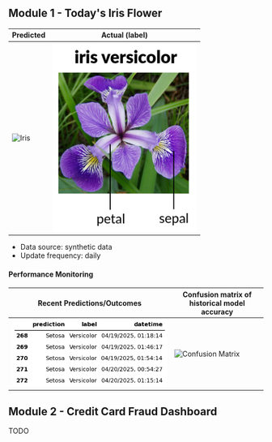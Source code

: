 
## Module 1 - Today's Iris Flower 

| Predicted | Actual (label)
|--------|------- 
| ![Iris](https://raw.githubusercontent.com/naziherrahel5/Software-Development-Technologies/refs/heads/main/assets/latest_iris.png) | ![Iris](https://raw.githubusercontent.com/naziherrahel5/Software-Development-Technologies/refs/heads/main/assets/actual_iris.png) 

 * Data source: synthetic data
 * Update frequency: daily

#### Performance Monitoring 

| Recent Predictions/Outcomes | Confusion matrix of historical model accuracy 
|--------|------- 
| ![Recent predictions](https://raw.githubusercontent.com/naziherrahel5/Software-Development-Technologies/refs/heads/main/assets/df_recent.png) | ![Confusion Matrix](https://raw.githubusercontent.com/naziherrahel5/Software-Development-Technologies/refs/heads/main/assets/confusion_matrix.png)


## Module 2 - Credit Card Fraud Dashboard


TODO

